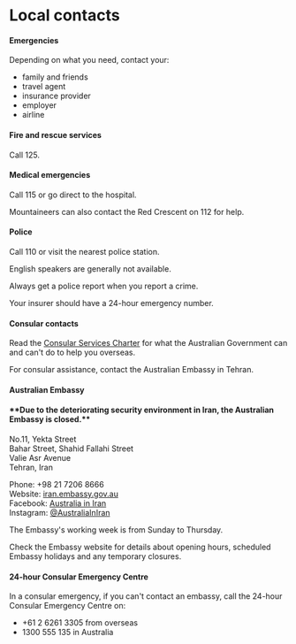 # Local contacts

#### Emergencies

Depending on what you need, contact your:

* family and friends
* travel agent
* insurance provider
* employer
* airline

#### Fire and rescue services

Call 125.

#### Medical emergencies

Call 115 or go direct to the hospital.

Mountaineers can also contact the Red Crescent on 112 for help.

#### Police

Call 110 or visit the nearest police station.

English speakers are generally not available.

Always get a police report when you report a crime.

Your insurer should have a 24-hour emergency number.

#### Consular contacts

Read the [Consular Services Charter](/consular-services/consular-services-charter "Consular Services Charter") for what the Australian Government can and can't do to help you overseas.

For consular assistance, contact the Australian Embassy in Tehran.

#### Australian Embassy

#### \*\*Due to the deteriorating security environment in Iran, the Australian Embassy is closed.\*\*

No.11, Yekta Street  
Bahar Street, Shahid Fallahi Street  
Valie Asr Avenue  
Tehran, Iran

Phone: +98 21 7206 8666  
Website: [iran.embassy.gov.au](http://www.iran.embassy.gov.au/)  
Facebook: [Australia in Iran](https://www.facebook.com/AustraliaInIran)  
Instagram: [@AustraliaInIran](https://www.instagram.com/australiainiran/)

The Embassy's working week is from Sunday to Thursday.

Check the Embassy website for details about opening hours, scheduled Embassy holidays and any temporary closures.

#### 24-hour Consular Emergency Centre

In a consular emergency, if you can't contact an embassy, call the 24-hour Consular Emergency Centre on:

* +61 2 6261 3305 from overseas
* 1300 555 135 in Australia